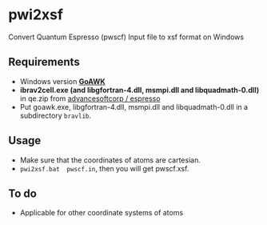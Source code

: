 # pwi2xsf
Convert Quantum Espresso (pwscf) Input file to xsf format on Windows

## Requirements
* Windows version **[GoAWK](https://github.com/benhoyt/goawk)**
* **ibrav2cell.exe (and libgfortran-4.dll, msmpi.dll and libquadmath-0.dll)** in  qe.zip from [advancesoftcorp
/
espresso](https://github.com/advancesoftcorp/espresso/releases)
* Put goawk.exe, libgfortran-4.dll, msmpi.dll and libquadmath-0.dll in a subdirectory `bravlib`.

## Usage
* Make sure that the coordinates of atoms are cartesian.
* `pwi2xsf.bat  pwscf.in`, then you will get pwscf.xsf.

## To do
* Applicable for other coordinate systems of atoms
